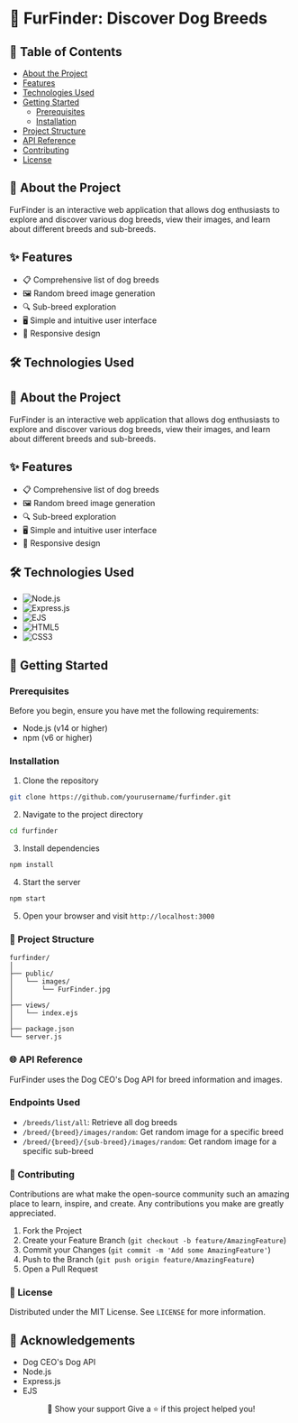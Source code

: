 # 🐾 FurFinder: Discover Dog Breeds

## 📑 Table of Contents
- [About the Project](#-about-the-project)
- [Features](#-features)
- [Technologies Used](#-technologies-used)
- [Getting Started](#getting-started)
  - [Prerequisites](#prerequisites)
  - [Installation](#installation)
- [Project Structure](#project-structure)
- [API Reference](#api-reference)
- [Contributing](#contributing)
- [License](#license)

## 🐶 About the Project

FurFinder is an interactive web application that allows dog enthusiasts to explore and discover various dog breeds, view their images, and learn about different breeds and sub-breeds.


## ✨ Features

- 📋 Comprehensive list of dog breeds
- 🖼️ Random breed image generation
- 🔍 Sub-breed exploration
- 🖥️ Simple and intuitive user interface
- 📱 Responsive design

## 🛠 Technologies Used

## 🐶 About the Project

FurFinder is an interactive web application that allows dog enthusiasts to explore and discover various dog breeds, view their images, and learn about different breeds and sub-breeds.


## ✨ Features

- 📋 Comprehensive list of dog breeds
- 🖼️ Random breed image generation
- 🔍 Sub-breed exploration
- 🖥️ Simple and intuitive user interface
- 📱 Responsive design

## 🛠 Technologies Used

- ![Node.js](https://img.shields.io/badge/Node.js-43853D?style=for-the-badge&logo=node.js&logoColor=white)
- ![Express.js](https://img.shields.io/badge/Express.js-404D59?style=for-the-badge)
- ![EJS](https://img.shields.io/badge/EJS-B4CA65?style=for-the-badge)
- ![HTML5](https://img.shields.io/badge/HTML5-E34F26?style=for-the-badge&logo=html5&logoColor=white)
- ![CSS3](https://img.shields.io/badge/CSS3-1572B6?style=for-the-badge&logo=css3&logoColor=white)

## 🚀 Getting Started

### Prerequisites

Before you begin, ensure you have met the following requirements:

- Node.js (v14 or higher)
- npm (v6 or higher)

### Installation

1. Clone the repository
```bash
git clone https://github.com/yourusername/furfinder.git
```
2. Navigate to the project directory
```bash
cd furfinder
```
3. Install dependencies
```bash
npm install
```
4. Start the server
```bash
npm start
```
5. Open your browser and visit `http://localhost:3000`

### 📂 Project Structure

```
furfinder/
│
├── public/
│   └── images/
│       └── FurFinder.jpg
│
├── views/
│   └── index.ejs
│
├── package.json
└── server.js
```

### 🌐 API Reference

FurFinder uses the Dog CEO's Dog API for breed information and images.

### Endpoints Used
- `/breeds/list/all`: Retrieve all dog breeds
- `/breed/{breed}/images/random`: Get random image for a specific breed
- `/breed/{breed}/{sub-breed}/images/random`: Get random image for a specific sub-breed

### 🤝 Contributing

Contributions are what make the open-source community such an amazing place to learn, inspire, and create. Any contributions you make are greatly appreciated.

1. Fork the Project
2. Create your Feature Branch (`git checkout -b feature/AmazingFeature`)
3. Commit your Changes (`git commit -m 'Add some AmazingFeature'`)
4. Push to the Branch (`git push origin feature/AmazingFeature`)
5. Open a Pull Request


### 📄 License

Distributed under the MIT License. See `LICENSE` for more information.


## 🙏 Acknowledgements

- Dog CEO's Dog API
- Node.js
- Express.js
- EJS

<div align="center">
🌟 Show your support
Give a ⭐️ if this project helped you!
</div>
